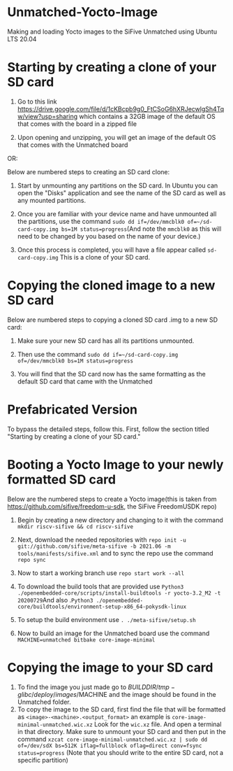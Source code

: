 # Unmatched-Yocto-Image
Making and loading Yocto images to the SiFive Unmatched using Ubuntu LTS 20.04

# Starting by creating a clone of your SD card
1. Go to this link https://drive.google.com/file/d/1cKBcpb9g0_FtCSoG6hXRJecwlgSh4Tqw/view?usp=sharing which contains a 32GB image of the default OS that comes with the board in a zipped file

2. Upon opening and unzipping, you will get an image of the default OS that comes with the Unmatched board

OR:

Below are numbered steps to creating an SD card clone:
1. Start by unmounting any partitions on the SD card. In Ubuntu you can open the "Disks" application and see the name of the SD card as well as any mounted partitions. 

2. Once you are familiar with your device name and have unmounted all the partitions, use the command ```sudo dd if=/dev/mmcblk0 of=~/sd-card-copy.img bs=1M status=progress```(And note the ```mmcblk0``` as this will need to be changed by you based on the name of your device.) 

3. Once this process is completed, you will have a file appear called ```sd-card-copy.img``` This is a clone of your SD card.

# Copying the cloned image to a new SD card
Below are numbered steps to copying a cloned SD card .img to a new SD card:
1. Make sure your new SD card has all its partitions unmounted.

2. Then use the command ```sudo dd if=~/sd-card-copy.img of=/dev/mmcblk0 bs=1M status=progress```

3. You will find that the SD card now has the same formatting as the default SD card that came with the Unmatched


# Prefabricated Version

To bypass the detailed steps, follow this. First, follow the section titled "Starting by creating a clone of your SD card."

# 

# Booting a Yocto Image to your newly formatted SD card
Below are the numbered steps to create a Yocto image(this is taken from https://github.com/sifive/freedom-u-sdk, the SiFive FreedomUSDK repo)

1. Begin by creating a new directory and changing to it with the command ```mkdir riscv-sifive && cd riscv-sifive``` 

2. Next, download the needed repositories with ```repo init -u git://github.com/sifive/meta-sifive -b 2021.06 -m tools/manifests/sifive.xml``` and to sync the repo use the command ```repo sync``` 

3. Now to start a working branch use ```repo start work --all```

4. To download the build tools that are provided use ```Python3 ./openembedded-core/scripts/install-buildtools -r yocto-3.2_M2 -t 20200729```And also .```Python3 ./openembedded-core/buildtools/environment-setup-x86_64-pokysdk-linux``` 

5. To setup the build environment use ```. ./meta-sifive/setup.sh```

6. Now to build an image for the Unmatched board use the command ```MACHINE=unmatched bitbake core-image-minimal``` 

# Copying the image to your SD card
1. To find the image you just made go to $BUILDDIR/tmp-glibc/deploy/images/$MACHINE and the image should be found in the Unmatched folder. 
2. To copy the image to the SD card, first find the file that will be formatted as ```<image>-<machine>.<output_format>``` an example is ```core-image-minimal-unmatched.wic.xz``` Look for the ```wic.xz``` file. And open a terminal in that directory. Make sure to unmount your SD card and then put in the command ```xzcat core-image-minimal-unmatched.wic.xz | sudo dd of=/dev/sdX bs=512K iflag=fullblock oflag=direct conv=fsync status=progress``` (Note that you should write to the entire SD card, not a specific partition)

